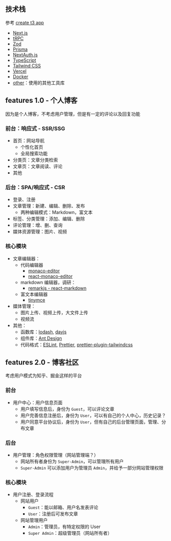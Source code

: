 ## 技术栈

参考 [create t3 app](https://github.com/t3-oss/create-t3-app)

- [Next.js](./next.md)
- [tRPC](./trpc.md)
- [Zod](./zod.md)
- [Prisma](./prisma.md)
- [NextAuth.js](./next-auth.md)
- [TypeScript](./typescript.md)
- [Tailwind CSS](./tailwindcss.md)
- [Vercel](./vercel.md)
- [Docker](./docker.md)
- [other]('./other.md')：使用的其他工具库



## features 1.0 - 个人博客

因为是个人博客，不考虑用户管理，但是有一定的评论以及回复功能

### 前台：响应式 - SSR/SSG

- 首页：网站导航
  - 个性化首页
  - 全局搜索功能
- 分类页：文章分类检索
- 文章页：文章阅读、评论
- 其他


### 后台：SPA/响应式 - CSR

- 登录、注册
- 文章管理：新建、编辑、删除、发布
  - 两种编辑模式：Markdown，富文本
- 标签、分类管理：添加、编辑、删除
- 评论管理：增、删、查询
- 媒体资源管理：图片、视频



### 核心模块

- 文章编辑器：
  - 代码编辑器
    - [monaco-editor]()
    - [react-monaco-editor]()
  - markdown 编辑器，调研：
    - [remarkjs - react-markdown](https://github.com/remarkjs/react-markdown?tab=readme-ov-file#use-custom-components-syntax-highlight)
  - 富文本编辑器
    - [tinymce]()
- 媒体管理：
  - 图片上传、视频上传，大文件上传
  - 视频流
- 其他：
  - 函数库：[lodash](), [dayjs]()
  - 组件库：[Ant Design]()
  - 代码格式：[ESLint](), [Prettier](), [prettier-plugin-tailwindcss]()




## features 2.0 - 博客社区

考虑用户模式为知乎、掘金这样的平台


### 前台

- 用户中心：用户信息页面
  - 用户填写信息后，身份为 `Guest`，可以评论文章
  - 用户完善信息注册后，身份为 `User`，可以有自己的个人中心，历史记录？
  - 用户同意平台协议后，身份为 `User`，但有自己的后台管理页面，管理、分布文章


### 后台

- 用户管理：角色权限管理（网站管理端？）
  - 网站所有者身份为 `Super-Admin`，可以管理所有用户
  - `Super-Admin` 可以添加用户为管理员 `Admin`，并给予一部分网站管理权限


### 核心模块

- 用户注册、登录流程
  - 网站用户
    - `Guest`：能以邮箱、用户名发表评论
    - `User`：注册后可发布文章
  - 网站管理用户
    - `Admin`：管理员，有特定权限的 User
    - `Super Admin`：超级管理员（网站所有者）
